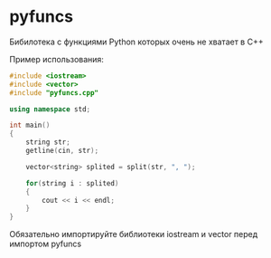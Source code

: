 # pyfuncs
Бибилотека с функциями Python которых очень не хватает в C++

Пример использования:

```cpp
#include <iostream>
#include <vector>
#include "pyfuncs.cpp"

using namespace std;

int main()
{
    string str;
    getline(cin, str);

    vector<string> splited = split(str, ", ");

    for(string i : splited)
    {
        cout << i << endl;
    }
}
```

Обязательно импортируйте библиотеки iostream и vector перед импортом pyfuncs
